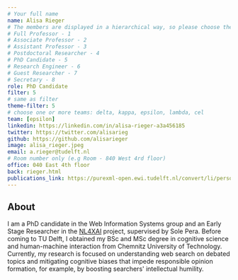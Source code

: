 ```yaml
---
# Your full name 
name: Alisa Rieger
# The members are displayed in a hierarchical way, so please choose the role and filter number from this list:
# Full Professor - 1
# Associate Professor - 2
# Assistant Professor - 3
# Postdoctoral Researcher - 4
# PhD Candidate - 5
# Research Engineer - 6 
# Guest Researcher - 7
# Secretary - 8
role: PhD Candidate
filter: 5
# same as filter
theme-filter: 5
# choose one or more teams: delta, kappa, epsilon, lambda, cel
team: [epsilon]
linkedin: https://linkedin.com/in/alisa-rieger-a3a456185
twitter: https://twitter.com/alisarieg
github: https://github.com/alisarieger
image: alisa_rieger.jpeg
email: a.rieger@tudelft.nl
# Room number only (e.g Room - 840 West 4rd floor)
office: 040 East 4th floor
back: rieger.html
publications_link: https://purexml-open.ewi.tudelft.nl/convert/li/persons/fb891ef2-a7be-49a7-94fd-dacd0f5f483c
---
```


## About
I am a PhD candidate in the Web Information Systems group and an Early Stage Researcher in the [NL4XAI](https://nl4xai.eu/) project, supervised by Sole Pera.
Before coming to TU Delft, I obtained my BSc and MSc degree in cognitive science and human-machine interaction from Chemnitz University of Technology. 
Currently, my research is focused on understanding web search on debated topics and mitigating cognitive biases that impede responsible opinion formation, for example, by boosting searchers' intellectual humility.

